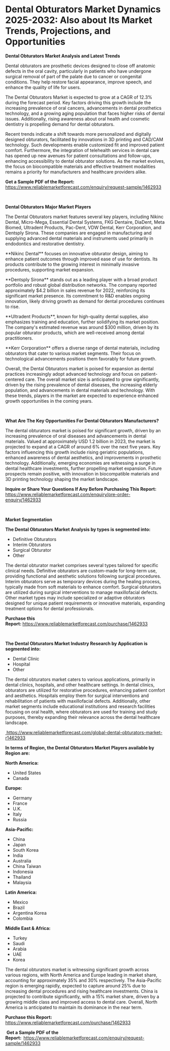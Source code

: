 <p><h1>Dental Obturators Market Dynamics 2025-2032: Also about Its Market Trends, Projections, and Opportunities</h1></p><p><strong>Dental Obturators Market Analysis and Latest Trends</strong></p>
<p><p>Dental obturators are prosthetic devices designed to close off anatomic defects in the oral cavity, particularly in patients who have undergone surgical removal of part of the palate due to cancer or congenital conditions. They help restore facial appearance, improve speech, and enhance the quality of life for users.</p><p>The Dental Obturators Market is expected to grow at a CAGR of 12.3% during the forecast period. Key factors driving this growth include the increasing prevalence of oral cancers, advancements in dental prosthetics technology, and a growing aging population that faces higher risks of dental issues. Additionally, rising awareness about oral health and cosmetic dentistry is propelling demand for dental obturators.</p><p>Recent trends indicate a shift towards more personalized and digitally designed obturators, facilitated by innovations in 3D printing and CAD/CAM technology. Such developments enable customized fit and improved patient comfort. Furthermore, the integration of telehealth services in dental care has opened up new avenues for patient consultations and follow-ups, enhancing accessibility to dental obturator solutions. As the market evolves, the focus on biocompatible materials and effective treatment modalities remains a priority for manufacturers and healthcare providers alike.</p></p>
<p><strong>Get a Sample PDF of the Report:&nbsp;</strong> <a href="https://www.reliablemarketforecast.com/enquiry/request-sample/1462933?utm_campaign=3445&utm_medium=2&utm_source=Github&utm_content=ia&utm_term=13042025&utm_id=dental-obturators">https://www.reliablemarketforecast.com/enquiry/request-sample/1462933</a></p>
<p>&nbsp;</p>
<p><strong>Dental Obturators Major Market Players</strong></p>
<p><p>The Dental Obturators market features several key players, including Nikinc Dental, Micro-Mega, Essential Dental Systems, FKG Dentaire, DiaDent, Meta Biomed, Ultradent Products, Pac-Dent, VDW Dental, Kerr Corporation, and Dentsply Sirona. These companies are engaged in manufacturing and supplying advanced dental materials and instruments used primarily in endodontics and restorative dentistry.</p><p>**Nikinc Dental** focuses on innovative obturator design, aiming to enhance patient outcomes through improved ease of use for dentists. Its products contribute to the growing interest in minimally invasive procedures, supporting market expansion.</p><p>**Dentsply Sirona** stands out as a leading player with a broad product portfolio and robust global distribution networks. The company reported approximately $4.2 billion in sales revenue for 2022, reinforcing its significant market presence. Its commitment to R&D enables ongoing innovation, likely driving growth as demand for dental procedures continues to rise.</p><p>**Ultradent Products**, known for high-quality dental supplies, also emphasizes training and education, further solidifying its market position. The company's estimated revenue was around $300 million, driven by its popular obturator products, which are well-received among dental practitioners.</p><p>**Kerr Corporation** offers a diverse range of dental materials, including obturators that cater to various market segments. Their focus on technological advancements positions them favorably for future growth.</p><p>Overall, the Dental Obturators market is poised for expansion as dental practices increasingly adopt advanced technology and focus on patient-centered care. The overall market size is anticipated to grow significantly, driven by the rising prevalence of dental diseases, the increasing elderly population, and advancements in dental materials and technology. With these trends, players in the market are expected to experience enhanced growth opportunities in the coming years.</p></p>
<p>&nbsp;</p>
<p><strong>What Are The Key Opportunities For Dental Obturators Manufacturers?</strong></p>
<p><p>The dental obturators market is poised for significant growth, driven by an increasing prevalence of oral diseases and advancements in dental materials. Valued at approximately USD 1.2 billion in 2023, the market is projected to expand at a CAGR of around 6% over the next five years. Key factors influencing this growth include rising geriatric populations, enhanced awareness of dental aesthetics, and improvements in prosthetic technology. Additionally, emerging economies are witnessing a surge in dental healthcare investments, further propelling market expansion. Future prospects remain positive, with innovation in biocompatible materials and 3D printing technology shaping the market landscape.</p></p>
<p><strong>Inquire or Share Your Questions If Any Before Purchasing This Report:</strong> <a href="https://www.reliablemarketforecast.com/enquiry/pre-order-enquiry/1462933?utm_campaign=3445&utm_medium=2&utm_source=Github&utm_content=ia&utm_term=13042025&utm_id=dental-obturators">https://www.reliablemarketforecast.com/enquiry/pre-order-enquiry/1462933</a></p>
<p>&nbsp;</p>
<p><strong>Market Segmentation</strong></p>
<p><strong>The Dental Obturators Market Analysis by types is segmented into:</strong></p>
<p><ul><li>Definitive Obturators</li><li>Interim Obturators</li><li>Surgical Obturator</li><li>Other</li></ul></p>
<p><p>The dental obturator market comprises several types tailored for specific clinical needs. Definitive obturators are custom-made for long-term use, providing functional and aesthetic solutions following surgical procedures. Interim obturators serve as temporary devices during the healing process, typically made from soft materials to enhance comfort. Surgical obturators are utilized during surgical interventions to manage maxillofacial defects. Other market types may include specialized or adaptive obturators designed for unique patient requirements or innovative materials, expanding treatment options for dental professionals.</p></p>
<p><strong>Purchase this Report:&nbsp;</strong><a href="https://www.reliablemarketforecast.com/purchase/1462933?utm_campaign=3445&utm_medium=2&utm_source=Github&utm_content=ia&utm_term=13042025&utm_id=dental-obturators">https://www.reliablemarketforecast.com/purchase/1462933</a></p>
<p>&nbsp;</p>
<p><strong>The Dental Obturators Market Industry Research by Application is segmented into:</strong></p>
<p><ul><li>Dental Clinic</li><li>Hospital</li><li>Other</li></ul></p>
<p><p>The dental obturators market caters to various applications, primarily in dental clinics, hospitals, and other healthcare settings. In dental clinics, obturators are utilized for restorative procedures, enhancing patient comfort and aesthetics. Hospitals employ them for surgical interventions and rehabilitation of patients with maxillofacial defects. Additionally, other market segments include educational institutions and research facilities focusing on oral health, where obturators are used for training and study purposes, thereby expanding their relevance across the dental healthcare landscape.</p></p>
<p><a href="https://www.reliablemarketforecast.com/global-dental-obturators-market-r1462933?utm_campaign=3445&utm_medium=2&utm_source=Github&utm_content=ia&utm_term=13042025&utm_id=dental-obturators">&nbsp;https://www.reliablemarketforecast.com/global-dental-obturators-market-r1462933</a></p>
<p><strong>In terms of Region, the Dental Obturators Market Players available by Region are:</strong></p>
<p>
    <p> <strong> North America: </strong>
        <ul>
            <li>United States</li>
            <li>Canada</li>
        </ul>
        </p> 
    <p> <strong> Europe: </strong>
        <ul>
            <li>Germany</li>
            <li>France</li>
            <li>U.K.</li>
            <li>Italy</li>
            <li>Russia</li>
        </ul>
        </p> 
    <p> <strong> Asia-Pacific: </strong>
        <ul>
            <li>China</li>
            <li>Japan</li>
            <li>South Korea</li>
            <li>India</li>
            <li>Australia</li>
            <li>China Taiwan</li>
            <li>Indonesia</li>
            <li>Thailand</li>
            <li>Malaysia</li>
        </ul>
        </p> 
    <p> <strong> Latin America: </strong>
        <ul>
            <li>Mexico</li>
            <li>Brazil</li>
            <li>Argentina Korea</li>
            <li>Colombia</li>
        </ul>
        </p> 
    <p> <strong> Middle East & Africa: </strong>
        <ul>
            <li>Turkey</li>
            <li>Saudi</li>
            <li>Arabia</li>
            <li>UAE</li>
            <li>Korea</li>
        </ul>
    </p>
    </p>
<p><p>The dental obturators market is witnessing significant growth across various regions, with North America and Europe leading in market share, accounting for approximately 35% and 30% respectively. The Asia-Pacific region is emerging rapidly, expected to capture around 25% due to increasing dental procedures and rising healthcare investments. China is projected to contribute significantly, with a 15% market share, driven by a growing middle class and improved access to dental care. Overall, North America is anticipated to maintain its dominance in the near term.</p></p>
<p><strong>Purchase this Report: </strong><a href="https://www.reliablemarketforecast.com/purchase/1462933?utm_campaign=3445&utm_medium=2&utm_source=Github&utm_content=ia&utm_term=13042025&utm_id=dental-obturators">https://www.reliablemarketforecast.com/purchase/1462933</a></p>
<p>&nbsp;<strong>Get a Sample PDF of the Report:&nbsp;&nbsp;</strong><a href="https://www.reliablemarketforecast.com/enquiry/request-sample/1462933?utm_campaign=3445&utm_medium=2&utm_source=Github&utm_content=ia&utm_term=13042025&utm_id=dental-obturators">https://www.reliablemarketforecast.com/enquiry/request-sample/1462933</a></p>
<p><strong></strong></p>
<p><p></p><p></p><p></p></p>